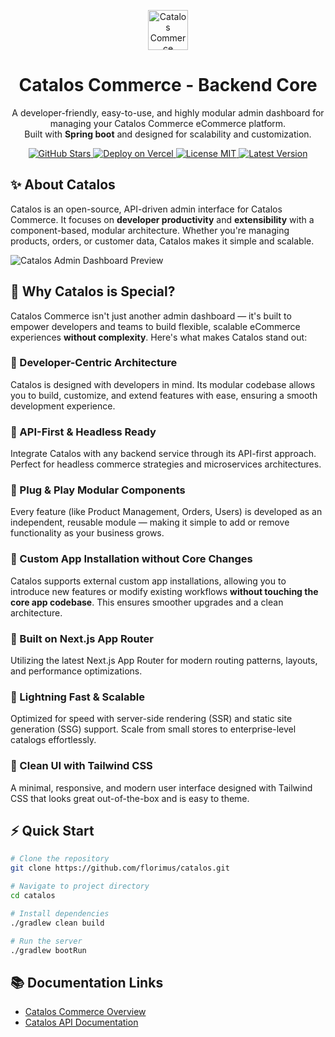 <p align="center">
  <img src="https://i.ibb.co/4ZC8vttV/temp-Image-YTse-SL-1.png" alt="Catalos Commerce" width="64"/>
</p>

<h1 align="center">Catalos Commerce - Backend Core</h1>

<p align="center">
  A developer-friendly, easy-to-use, and highly modular admin dashboard for managing your Catalos Commerce eCommerce platform.<br/>
  Built with <b>Spring boot</b> and designed for scalability and customization.
</p>

<p align="center">
  <a href="https://github.com/florimus/catalos/stargazers">
    <img src="https://img.shields.io/github/stars/florimus/catalos" alt="GitHub Stars"/>
  </a>
  <a href="https://vercel.com/">
    <img src="https://img.shields.io/badge/Deployed%20on-Vercel-black?logo=vercel" alt="Deploy on Vercel"/>
  </a>
  <a href="https://opensource.org/licenses/MIT">
    <img src="https://img.shields.io/badge/License-MIT-yellow.svg" alt="License MIT"/>
  </a>
  <a href="https://github.com/florimus/catalos/releases">
  <img src="https://img.shields.io/github/v/release/florimus/catalos" alt="Latest Version"/>
</a>
</p>

## ✨ About Catalos

Catalos is an open-source, API-driven admin interface for Catalos Commerce. It focuses on **developer productivity** and **extensibility** with a component-based, modular architecture. Whether you're managing products, orders, or customer data, Catalos makes it simple and scalable.

![Catalos Admin Dashboard Preview](https://i.ibb.co/dwq1bRZr/Screenshot-2025-07-26-at-3-17-24-PM.png)

## 🌟 Why Catalos is Special?

Catalos Commerce isn't just another admin dashboard — it's built to empower developers and teams to build flexible, scalable eCommerce experiences **without complexity**. Here's what makes Catalos stand out:

### 🔹 Developer-Centric Architecture
Catalos is designed with developers in mind. Its modular codebase allows you to build, customize, and extend features with ease, ensuring a smooth development experience.

### 🔹 API-First & Headless Ready
Integrate Catalos with any backend service through its API-first approach. Perfect for headless commerce strategies and microservices architectures.

### 🔹 Plug & Play Modular Components
Every feature (like Product Management, Orders, Users) is developed as an independent, reusable module — making it simple to add or remove functionality as your business grows.

### 🔹 Custom App Installation without Core Changes
Catalos supports external custom app installations, allowing you to introduce new features or modify existing workflows **without touching the core app codebase**. This ensures smoother upgrades and a clean architecture.

### 🔹 Built on Next.js App Router
Utilizing the latest Next.js App Router for modern routing patterns, layouts, and performance optimizations.

### 🔹 Lightning Fast & Scalable
Optimized for speed with server-side rendering (SSR) and static site generation (SSG) support. Scale from small stores to enterprise-level catalogs effortlessly.

### 🔹 Clean UI with Tailwind CSS
A minimal, responsive, and modern user interface designed with Tailwind CSS that looks great out-of-the-box and is easy to theme.

## ⚡ Quick Start

```bash
# Clone the repository
git clone https://github.com/florimus/catalos.git

# Navigate to project directory
cd catalos

# Install dependencies
./gradlew clean build

# Run the server
./gradlew bootRun
```

## 📚 Documentation Links

- [Catalos Commerce Overview](https://github.com/yourusername/catalos-commerce)
- [Catalos API Documentation](https://github.com/yourusername/catalos-api-docs)
